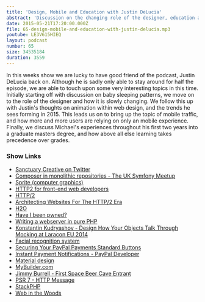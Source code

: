 ```yaml
---
title: 'Design, Mobile and Education with Justin DeLucia'
abstract: 'Discussion on the changing role of the designer, education and mobile'
date: 2015-05-21T17:20:00.000Z
file: 65-design-mobile-and-education-with-justin-delucia.mp3
youtube: LE3V615HIEQ
layout: podcast
number: 65
size: 34535184
duration: 3559
---
```


In this weeks show we are lucky to have good friend of the podcast, Justin DeLucia back on.
Although he is sadly only able to stay around for half the episode, we are able to touch upon some very interesting topics in this time.
Initially starting off with discussion on baby sleeping patterns, we move on to the role of the designer and how it is slowly changing.
We follow this up with Justin's thoughts on animation within web design, and the trends he sees forming in 2015.
This leads us on to bring up the topic of mobile traffic, and how more and more users are relying on only an mobile experience.
Finally, we discuss Michael's experiences throughout his first two years into a graduate masters degree, and how above all else learning takes precedence over grades.

### Show Links

- [Sanctuary Creative on Twitter](https://twitter.com/sanctuarycreat)
- [Composer in monolithic repositories - The UK Symfony Meetup](http://www.meetup.com/symfony/events/192889222/)
- [Sprite (computer graphics)](http://en.wikipedia.org/wiki/Sprite_%28computer_graphics%29)
- [HTTP2 for front-end web developers](https://mattwilcox.net/web-development/http2-for-front-end-web-developers)
- [HTTP/2](http://en.wikipedia.org/wiki/HTTP/2#Goals)
- [Architecting Websites For The HTTP/2 Era](https://ma.ttias.be/architecting-websites-http2-era/)
- [H2O](https://h2o.github.io/)
- [Have I been pwned?](https://haveibeenpwned.com/)
- [Writing a webserver in pure PHP](http://station.clancats.com/writing-a-webserver-in-pure-php/)
- [Konstantin Kudryashov - Design How Your Objects Talk Through Mocking at Laracon EU 2014](https://www.youtube.com/watch?v=X6y-OyMPqfw)
- [Facial recognition system](http://en.wikipedia.org/wiki/Facial_recognition_system)
- [Securing Your PayPal Payments Standard Buttons](https://developer.paypal.com/docs/classic/paypal-payments-standard/integration-guide/encryptedwebpayments/)
- [Instant Payment Notifications -  PayPal Developer](https://developer.paypal.com/docs/classic/products/instant-payment-notification/)
- [Material design](http://www.google.com/design/spec/material-design/introduction.html)
- [MyBuilder.com](http://www.mybuilder.com/)
- [Jimmy Burrell - First Space Beer Cave Entrant](https://twitter.com/jimmydburrell/status/600720942705287168)
- [PSR 7 - HTTP Message](https://github.com/php-fig/fig-standards/blob/master/accepted/PSR-7-http-message.md)
- [StackPHP](http://stackphp.com/)
- [Web in the Woods](http://www.webinthewoods.co.uk/)
